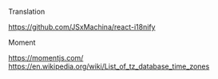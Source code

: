 Translation

https://github.com/JSxMachina/react-i18nify

Moment

https://momentjs.com/
https://en.wikipedia.org/wiki/List_of_tz_database_time_zones
